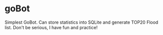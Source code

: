 # goBot

Simplest GoBot. Can store statistics into SQLite and generate TOP20 Flood list. 
Don't be serious, I have fun and practice!
